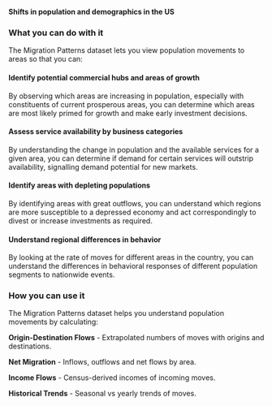 **Shifts in population and demographics in the US**

### What you can do with it

The Migration Patterns dataset lets you view population movements to areas so that you can:

#### Identify potential commercial hubs and areas of growth
By observing which areas are increasing in population, especially with constituents of current prosperous areas, you can determine which areas are most likely primed for growth and make early investment decisions.
#### Assess service availability by business categories
By understanding the change in population and the available services for a given area, you can determine if demand for certain services will outstrip availability, signalling demand potential for new markets.
#### Identify areas with depleting populations
By identifying areas with great outflows, you can understand which regions are more susceptible to a depressed economy and act correspondingly to divest or increase investments as required.
#### Understand regional differences in behavior
By looking at the rate of moves for different areas in the country, you can understand the differences in behavioral responses of different population segments to nationwide events.
### How you can use it
The Migration Patterns dataset helps you understand population movements by calculating:

**Origin-Destination Flows** - Extrapolated numbers of moves with origins and destinations.

**Net Migration** - Inflows, outflows and net flows by area.

**Income Flows** - Census-derived incomes of incoming moves.

**Historical Trends** - Seasonal vs yearly trends of moves.
